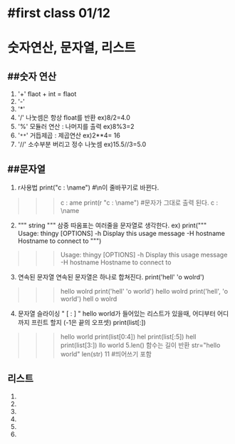 #first class 01/12
=============
숫자연산, 문자열, 리스트
=============
##숫자 연산
-------------
1. '+'
  flaot + int = flaot
2. '-'
3. '*'
4. '/'
  나눗셈은 항상 float를 반환
  ex)8/2=4.0
5. '%'
  모듈러 연산 : 나머지를 출력
  ex)8%3=2
6. '`**`'
  거듭제곱 : 제곱연산
  ex)2**4= 16
7. '//'
  소수부분 버리고 정수 나눗셈
  ex)15.5//3=5.0


##문자열
-------------
1. r사용법
  print("c : \name")    #\n이 줄바꾸기로 바뀐다.
  >>>c : 
     ame
  print(r "c : \name")  #문자가 그대로 출력 된다.
  >>>c : \name
2. """ string """
  삼중 따옴표는 여러줄을 문자열로 생각한다.
  ex)
  print("""\
  Usage: thingy [OPTIONS]
     -h                        Display this usage message
     -H hostname               Hostname to connect to
""")
>>>Usage: thingy [OPTIONS]
     -h                        Display this usage message
     -H hostname               Hostname to connect to
3. 연속된 문자열
  연속된 문자열은 하나로 합쳐진다.
  print('hell' 'o wolrd')
  >>>hello wolrd
  print('hell' 'o world')
  >>>hello wolrd
  print('hell', 'o world')
  >>>hell o wolrd
4. 문자열 슬라이싱 " [ : ] "
  hello world가 들어있는 리스트가 있을때, 어디부터 어디까지 프린트 할지 (-1은 끝의 오프셋)
  print(list[:])
  >>>hello world
  print(list[0:4])
  >>>hel
  print(list[:5])
  >>>hell
  print(list[3:])
  >>>llo world
5.len() 함수는 길이 반환
  str="hello world"
  len(str)
  11      #띄어쓰기 포함


리스트
-------------
1.
2.
3.
4.
5.
6.

